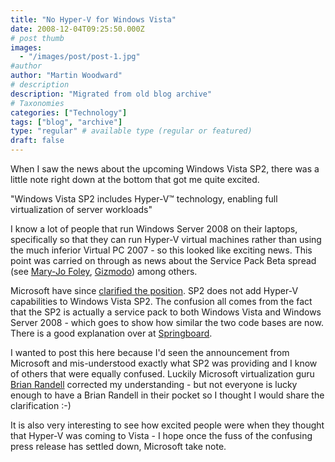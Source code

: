 ```yaml
---
title: "No Hyper-V for Windows Vista"
date: 2008-12-04T09:25:50.000Z
# post thumb
images:
  - "/images/post/post-1.jpg"
#author
author: "Martin Woodward"
# description
description: "Migrated from old blog archive"
# Taxonomies
categories: ["Technology"]
tags: ["blog", "archive"]
type: "regular" # available type (regular or featured)
draft: false
---
```


When I saw the news about the upcoming Windows Vista SP2, there was a little note right down at the bottom that got me quite excited.

"Windows Vista SP2 includes Hyper-V™ technology, enabling full virtualization of server workloads"

I know a lot of people that run Windows Server 2008 on their laptops, specifically so that they can run Hyper-V virtual machines rather than using the much inferior Virtual PC 2007 - so this looked like exciting news.  This point was carried on through as news about the Service Pack Beta spread (see [Mary-Jo Foley](http://blogs.zdnet.com/microsoft/?p=1745), [Gizmodo](http://gizmodo.com/5101130/windows-vista-sp2-features-and-fixes-unveiled-beta-announced)) among others.

Microsoft have since [clarified the position](http://blogs.technet.com/springboard/archive/2008/12/02/windows-vista-sp2-what-s-inside-what-s-important.aspx).  SP2 does not add Hyper-V capabilities to Windows Vista SP2.  The confusion all comes from the fact that the SP2 is actually a service pack to both Windows Vista and Windows Server 2008 - which goes to show how similar the two code bases are now.  There is a good explanation over at [Springboard](http://blogs.technet.com/springboard/archive/2008/12/02/windows-vista-sp2-what-s-inside-what-s-important.aspx).

I wanted to post this here because I'd seen the announcement from Microsoft and mis-understood exactly what SP2 was providing and I know of others that were equally confused.  Luckily Microsoft virtualization guru [Brian Randell](http://mcwtech.com/CS/blogs/brianr/) corrected my understanding - but not everyone is lucky enough to have a Brian Randell in their pocket so I thought I would share the clarification :-)

It is also very interesting to see how excited people were when they thought that Hyper-V was coming to Vista - I hope once the fuss of the confusing press release has settled down, Microsoft take note.
